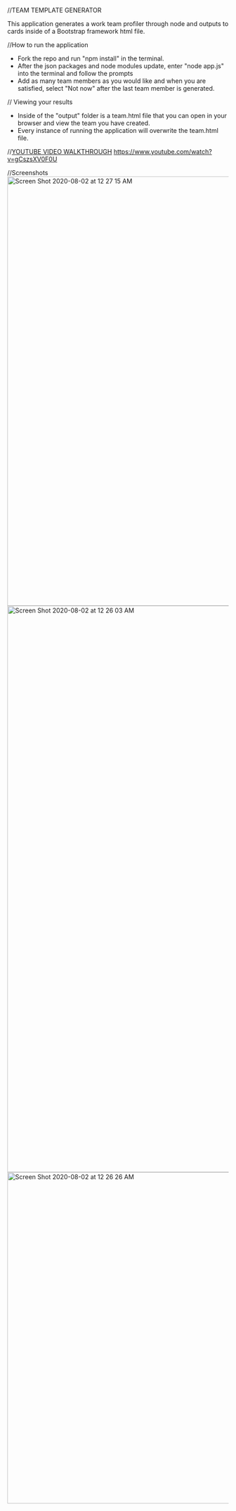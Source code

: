 //TEAM TEMPLATE GENERATOR

This application generates a work team profiler through node and outputs to cards inside of a Bootstrap framework html file.

//How to run the application

* Fork the repo and run "npm install" in the terminal.
* After the json packages and node modules update, enter "node app.js" into the terminal and follow the prompts
* Add as many team members as you would like and when you are satisfied, select "Not now" after the last team member is generated.

// Viewing your results
* Inside of the "output" folder is a team.html file that you can open in your browser and view the team you have created.
* Every instance of running the application will overwrite the team.html file.

//<a href="https://www.youtube.com/watch?v=gCszsXV0F0U">YOUTUBE VIDEO WALKTHROUGH</a>
https://www.youtube.com/watch?v=gCszsXV0F0U

//Screenshots
<img width="977" alt="Screen Shot 2020-08-02 at 12 27 15 AM" src="https://user-images.githubusercontent.com/64652517/89115545-78135e80-d457-11ea-8573-7884a84f8488.png">
<img width="1289" alt="Screen Shot 2020-08-02 at 12 26 03 AM" src="https://user-images.githubusercontent.com/64652517/89115546-79448b80-d457-11ea-9cfc-f0d8b3c17d09.png">
<img width="754" alt="Screen Shot 2020-08-02 at 12 26 26 AM" src="https://user-images.githubusercontent.com/64652517/89115547-79448b80-d457-11ea-9e20-e9abce023964.png">


